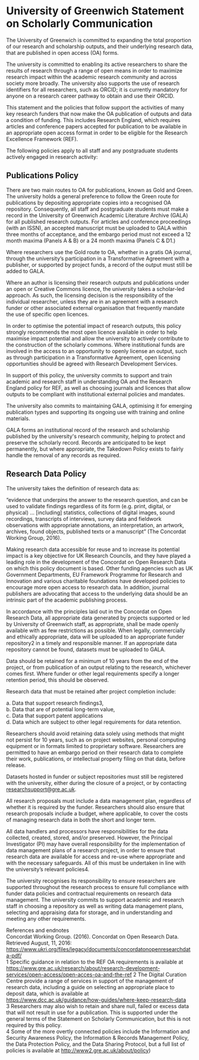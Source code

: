# University of Greenwich Statement on Scholarly Communication  

The University of Greenwich is committed to expanding the total proportion of our research and scholarship outputs, and their underlying research data, that are published in open access (OA) forms.  

The university is committed to enabling its active researchers to share the results of research through a range of open means in order to maximize research impact within the academic research community and across society more broadly. The university also supports the use of research identifiers for all researchers, such as ORCID; it is currently mandatory for anyone on a research career pathway to obtain and use their ORCID.  

This statement and the policies that follow support the activities of many key research funders that now make the OA publication of outputs and data a condition of funding. This includes Research England, which requires articles and conference papers accepted for publication to be available in an appropriate open access format in order to be eligible for the Research Excellence Framework (REF).  

The following policies apply to all staff and any postgraduate students actively engaged in research activity:  

## Publications Policy  

There are two main routes to OA for publications, known as Gold and Green. The university holds a general preference to follow the Green route for publications by depositing appropriate copies into a recognised OA repository. Consequently, all staff and postgraduate students must make a record in the University of Greenwich Academic Literature Archive (GALA) for all published research outputs. For articles and conference proceedings (with an ISSN), an accepted manuscript must be uploaded to GALA within three months of acceptance, and the embargo period must not exceed a 12 month maxima (Panels A & B) or a 24 month maxima (Panels C & D1.)  

Where researchers use the Gold route to OA, whether in a gratis OA journal, through the university’s participation in a Transformative Agreement with a publisher, or supported by project funds, a record of the output must still be added to GALA.  

Where an author is licensing their research outputs and publications under an open or Creative Commons licence, the university takes a scholar-led approach. As such, the licensing decision is the responsibility of the individual researcher, unless they are in an agreement with a research funder or other associated external organisation that frequently mandate the use of specific open licences.  

In order to optimise the potential impact of research outputs, this policy strongly recommends the most open licence available in order to help maximise impact potential and allow the university to actively contribute to the construction of the scholarly commons. Where institutional funds are involved in the access to an opportunity to openly license an output, such as through participation in a Transformative Agreement, open licensing opportunities should be agreed with Research Development Services.  

In support of this policy, the university commits to support and train academic and research staff in understanding OA and the Research England policy for REF, as well as choosing journals and licences that allow outputs to be compliant with institutional external policies and mandates.  

The university also commits to maintaining GALA, optimising it for emerging publication types and supporting its ongoing use with training and online materials.  

GALA forms an institutional record of the research and scholarship published by the university's research community, helping to protect and preserve the scholarly record. Records are anticipated to be kept permanently, but where appropriate, the Takedown Policy exists to fairly handle the removal of any records as required.  

## Research Data Policy  

The university takes the definition of research data as:  

“evidence that underpins the answer to the research question, and can be used to validate findings regardless of its form (e.g. print, digital, or physical) … [including] statistics, collections of digital images, sound recordings, transcripts of interviews, survey data and fieldwork observations with appropriate annotations, an interpretation, an artwork, archives, found objects, published texts or a manuscript” (The Concordat Working Group, 2016).  

Making research data accessible for reuse and to increase its potential impact is a key objective for UK Research Councils, and they have played a leading role in the development of the Concordat on Open Research Data on which this policy document is based.  Other funding agencies such as UK Government Departments, EU Framework Programme for Research and Innovation and various charitable foundations have developed policies to encourage more open access to research data.  In addition, journal publishers are advocating that access to the underlying data should be an intrinsic part of the academic publishing process.  

In accordance with the principles laid out in the Concordat on Open Research Data, all appropriate data generated by projects supported or led by University of Greenwich staff, as appropriate, shall be made openly available with as few restrictions as possible. When legally, commercially and ethically appropriate, data will be uploaded to an appropriate funder repository2 in a timely and responsible manner. If an appropriate data repository cannot be found, datasets must be uploaded to GALA.  

Data should be retained for a minimum of 10 years from the end of the project, or from publication of an output relating to the research, whichever comes first. Where funder or other legal requirements specify a longer retention period, this should be observed.  

Research data that must be retained after project completion include:  

a. Data that support research findings3,   
b. Data that are of potential long-term value,   
c. Data that support patent applications   
d. Data which are subject to other legal requirements for data retention.  

Researchers should avoid retaining data solely using methods that might not persist for 10 years, such as on project websites, personal computing equipment or in formats limited to proprietary software. Researchers are permitted to have an embargo period on their research data to complete their work, publications, or intellectual property filing on that data, before release.  

Datasets hosted in funder or subject repositories must still be registered with the university, either during the closure of a project, or by contacting researchsupport@gre.ac.uk.  

All research proposals must include a data management plan, regardless of whether it is required by the funder. Researchers should also ensure that research proposals include a budget, where applicable, to cover the costs of managing research data in both the short and longer term.  

All data handlers and processors have responsibilities for the data collected, created, stored, and/or preserved. However, the Principal Investigator (PI) may have overall responsibility for the implementation of data management plans of a research project, in order to ensure that research data are available for access and re-use where appropriate and with the necessary safeguards. All of this must be undertaken in line with the university’s relevant policies4.  

The university recognises its responsibility to ensure researchers are supported throughout the research process to ensure full compliance with funder data policies and contractual requirements on research data management. The university commits to support academic and research staff in choosing a repository as well as writing data management plans, selecting and appraising data for storage, and in understanding and meeting any other requirements.  

References and endnotes   
Concordat Working Group. (2016). Concordat on Open Research Data. Retrieved August, 11, 2016:   
https://www.ukri.org/files/legacy/documents/concordatonopenresearchdata-pdf/   
1 Specific guidance in relation to the REF OA requirements is available at   
https://www.gre.ac.uk/research/about/research-development-services/open-access/open-acces-oa-and-the-ref 2 The Digital Curation Centre provide a range of services in support of the management of research data, including a guide on selecting an appropriate place to deposit data, which is available at   
https://www.dcc.ac.uk/guidance/how-guides/where-keep-research-data   
3 Researchers may also wish to retain and share null, failed or excess data that will not result in use for a publication. This is supported under the general terms of the Statement on Scholarly Communication, but this is not required by this policy.   
4 Some of the more overtly connected policies include the Information and Security Awareness Policy, the Information & Records Management Policy, the Data Protection Policy, and the Data Sharing Protocol, but a full list of policies is available at http://www2.gre.ac.uk/about/policy)  